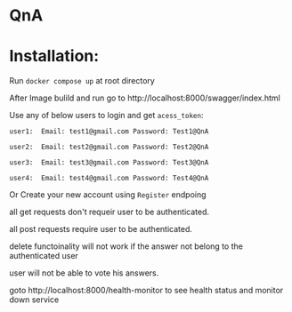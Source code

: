 # QnA

# Installation:

Run `docker compose up` at root directory

After Image bulild and run go to <a>http://localhost:8000/swagger/index.html</a>


Use any of below users to login and get `acess_token`:

`
user1: 
   Email: test1@gmail.com
   Password: Test1@QnA
`

`
user2: 
   Email: test2@gmail.com
   Password: Test2@QnA
`

`
user3: 
   Email: test3@gmail.com
   Password: Test3@QnA
`

`
user4: 
   Email: test4@gmail.com
   Password: Test4@QnA
`

Or Create your new account using `Register` endpoing

all get requests don't requeir user to be authenticated.

all post requests require user to be authenticated.

delete functoinality will not work if the answer not belong to the authenticated user

user will not be able to vote his answers.

goto <a>http://localhost:8000/health-monitor</a> to see health status and monitor down service

